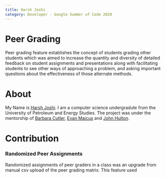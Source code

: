 ```yaml
---
title: Harsh Joshi
category: Developer - Google Summer of Code 2020
---
```


# Peer Grading 
Peer grading feature establishes the concept of students grading other students which was aimed to increase the quantity and diversity of detailed feedback on student assignments and presentations along with facilitating students to see other ways of approaching a problem, and asking important questions about the effectiveness of those alternate methods.

# About 
My Name is [Harsh Joshi](https://linkedin.com/in/josharsh). I am a computer science undergradute from the University of Petroleum and Energy Studies.
The project was under the mentorship of [Barbara Cutler](https://www.cs.rpi.edu/~cutler/), [Evan Maicus](https://github.com/emaicus) and [John Hulton](https://github.com/jchulton).

# Contribution
### Randomized Peer Assignments 

Randomized assignments of peer graders in a class was an upgrade from manual csv upload of the peer grading matrix. This feature used  
